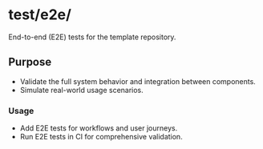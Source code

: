 # test/e2e/

End-to-end (E2E) tests for the template repository.

## Purpose
- Validate the full system behavior and integration between components.
- Simulate real-world usage scenarios.

### Usage
- Add E2E tests for workflows and user journeys.
- Run E2E tests in CI for comprehensive validation.
